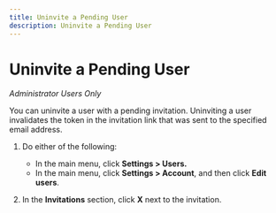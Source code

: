 ```yaml
---
title: Uninvite a Pending User
description: Uninvite a Pending User
---
```


# Uninvite a Pending User

*Administrator Users Only*

You can uninvite a user with a pending invitation. Uninviting a user invalidates the token in the invitation link that was sent to the specified email address.

1. Do either of the following:

    * In the main menu, click **Settings > Users.**
    * In the main menu, click **Settings > Account**, and then click **Edit users**.

1. In the **Invitations** section, click **X** next to the invitation.

<!--
>[!MORELIKETHIS]
>
>* [Invite a New User for Your Organization Account](/help/dsp/admin/user-invite.md)
>* [Resend a Pending User Invitation for Your Organization Account](/help/dsp/admin/user-resend-invite)
>* [Edit User Permissions or Delete a User](/help/dsp/admin/user-edit.md)
-->
